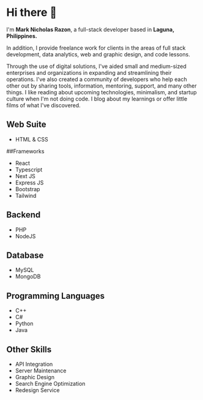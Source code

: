 # Hi there 👋

I'm **Mark Nicholas Razon**, a full-stack developer based in **Laguna, Philippines.**

In addition, I provide freelance work for clients in the areas of full stack development, data analytics, web and graphic design, and code lessons.

Through the use of digital solutions, I've aided small and medium-sized enterprises and organizations in expanding and streamlining their operations. I've also created a community of developers who help each other out by sharing tools, information, mentoring, support, and many other things. I like reading about upcoming technologies, minimalism, and startup culture when I'm not doing code. I blog about my learnings or offer little films of what I've discovered.

## Web Suite

- HTML & CSS

##Frameworks

- React
- Typescript
- Next JS
- Express JS
- Bootstrap
- Tailwind

## Backend

- PHP
- NodeJS

## Database

- MySQL
- MongoDB

## Programming Languages

- C++
- C#
- Python
- Java

## Other Skills

- API Integration
- Server Maintenance
- Graphic Design
- Search Engine Optimization
- Redesign Service
